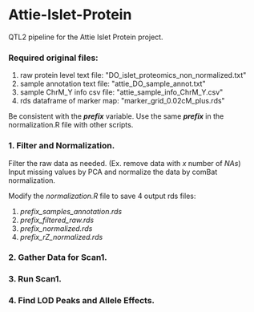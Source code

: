 # Attie-Islet-Protein  
  
QTL2 pipeline for the Attie Islet Protein project.  

### Required original files:  
 1. raw protein level text file: "DO_islet_proteomics_non_normalized.txt"  
 2. sample annotation text file: "attie_DO_sample_annot.txt"  
 3. sample ChrM_Y info csv file: "attie_sample_info_ChrM_Y.csv"  
 4. rds dataframe of marker map: "marker_grid_0.02cM_plus.rds"  
  
Be consistent with the ___prefix___ variable. Use the same ___prefix___ in the normalization.R file with other scripts.  
  
  
### 1. Filter and Normalization. 
Filter the raw data as needed. (Ex. remove data with _x_ number of _NAs_)  
Input missing values by PCA and normalize the data by comBat normalization.  
  
Modify the _normalization.R_ file to save 4 output rds files:  
 1. _prefix_samples_annotation.rds_   
 2. _prefix_filtered_raw.rds_       
 3. _prefix_normalized.rds_   
 4. _prefix_rZ_normalized.rds_ 
 
### 2. Gather Data for Scan1. 
 
### 3. Run Scan1. 

### 4. Find LOD Peaks and Allele Effects. 

